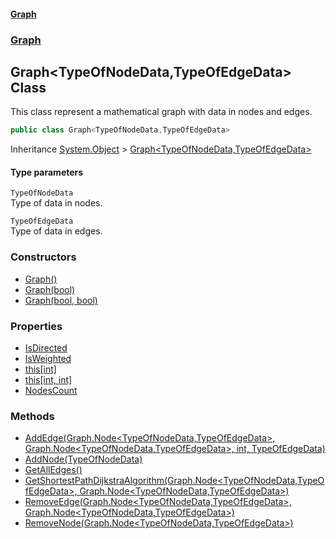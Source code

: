 #### [Graph](./A:\Visualstudioproject\GraphGit\docs.md 'A:\Visual studio project\GraphGit\docs')
### [Graph](./Graph.md 'Graph')
## Graph&lt;TypeOfNodeData,TypeOfEdgeData&gt; Class
This class represent a mathematical graph with data in nodes and edges.  
```csharp
public class Graph<TypeOfNodeData,TypeOfEdgeData>
```
Inheritance [System.Object](https://docs.microsoft.com/en-us/dotnet/api/System.Object 'System.Object') &gt; [Graph&lt;TypeOfNodeData,TypeOfEdgeData&gt;](./Graph-Graph-TypeOfNodeData_TypeOfEdgeData-.md 'Graph.Graph&lt;TypeOfNodeData,TypeOfEdgeData&gt;')  
#### Type parameters
<a name='Graph-Graph-TypeOfNodeData_TypeOfEdgeData--TypeOfNodeData'></a>
`TypeOfNodeData`  
Type of data in nodes.  
  
<a name='Graph-Graph-TypeOfNodeData_TypeOfEdgeData--TypeOfEdgeData'></a>
`TypeOfEdgeData`  
Type of data in edges.  
  
### Constructors
- [Graph()](./Graph-Graph-TypeOfNodeData_TypeOfEdgeData--Graph().md 'Graph.Graph&lt;TypeOfNodeData,TypeOfEdgeData&gt;.Graph()')
- [Graph(bool)](./Graph-Graph-TypeOfNodeData_TypeOfEdgeData--Graph(bool).md 'Graph.Graph&lt;TypeOfNodeData,TypeOfEdgeData&gt;.Graph(bool)')
- [Graph(bool, bool)](./Graph-Graph-TypeOfNodeData_TypeOfEdgeData--Graph(bool_bool).md 'Graph.Graph&lt;TypeOfNodeData,TypeOfEdgeData&gt;.Graph(bool, bool)')
### Properties
- [IsDirected](./Graph-Graph-TypeOfNodeData_TypeOfEdgeData--IsDirected.md 'Graph.Graph&lt;TypeOfNodeData,TypeOfEdgeData&gt;.IsDirected')
- [IsWeighted](./Graph-Graph-TypeOfNodeData_TypeOfEdgeData--IsWeighted.md 'Graph.Graph&lt;TypeOfNodeData,TypeOfEdgeData&gt;.IsWeighted')
- [this[int]](./Graph-Graph-TypeOfNodeData_TypeOfEdgeData--this-int-.md 'Graph.Graph&lt;TypeOfNodeData,TypeOfEdgeData&gt;.this[int]')
- [this[int, int]](./Graph-Graph-TypeOfNodeData_TypeOfEdgeData--this-int_int-.md 'Graph.Graph&lt;TypeOfNodeData,TypeOfEdgeData&gt;.this[int, int]')
- [NodesCount](./Graph-Graph-TypeOfNodeData_TypeOfEdgeData--NodesCount.md 'Graph.Graph&lt;TypeOfNodeData,TypeOfEdgeData&gt;.NodesCount')
### Methods
- [AddEdge(Graph.Node&lt;TypeOfNodeData,TypeOfEdgeData&gt;, Graph.Node&lt;TypeOfNodeData,TypeOfEdgeData&gt;, int, TypeOfEdgeData)](./Graph-Graph-TypeOfNodeData_TypeOfEdgeData--AddEdge(Graph-Node-TypeOfNodeData_TypeOfEdgeData-_Graph-Node-TypeOfNodeData_TypeOfEdgeData-_int_TypeOfEdgeData).md 'Graph.Graph&lt;TypeOfNodeData,TypeOfEdgeData&gt;.AddEdge(Graph.Node&lt;TypeOfNodeData,TypeOfEdgeData&gt;, Graph.Node&lt;TypeOfNodeData,TypeOfEdgeData&gt;, int, TypeOfEdgeData)')
- [AddNode(TypeOfNodeData)](./Graph-Graph-TypeOfNodeData_TypeOfEdgeData--AddNode(TypeOfNodeData).md 'Graph.Graph&lt;TypeOfNodeData,TypeOfEdgeData&gt;.AddNode(TypeOfNodeData)')
- [GetAllEdges()](./Graph-Graph-TypeOfNodeData_TypeOfEdgeData--GetAllEdges().md 'Graph.Graph&lt;TypeOfNodeData,TypeOfEdgeData&gt;.GetAllEdges()')
- [GetShortestPathDijkstraAlgorithm(Graph.Node&lt;TypeOfNodeData,TypeOfEdgeData&gt;, Graph.Node&lt;TypeOfNodeData,TypeOfEdgeData&gt;)](./Graph-Graph-TypeOfNodeData_TypeOfEdgeData--GetShortestPathDijkstraAlgorithm(Graph-Node-TypeOfNodeData_TypeOfEdgeData-_Graph-Node-TypeOfNodeData_TypeOfEdgeData-).md 'Graph.Graph&lt;TypeOfNodeData,TypeOfEdgeData&gt;.GetShortestPathDijkstraAlgorithm(Graph.Node&lt;TypeOfNodeData,TypeOfEdgeData&gt;, Graph.Node&lt;TypeOfNodeData,TypeOfEdgeData&gt;)')
- [RemoveEdge(Graph.Node&lt;TypeOfNodeData,TypeOfEdgeData&gt;, Graph.Node&lt;TypeOfNodeData,TypeOfEdgeData&gt;)](./Graph-Graph-TypeOfNodeData_TypeOfEdgeData--RemoveEdge(Graph-Node-TypeOfNodeData_TypeOfEdgeData-_Graph-Node-TypeOfNodeData_TypeOfEdgeData-).md 'Graph.Graph&lt;TypeOfNodeData,TypeOfEdgeData&gt;.RemoveEdge(Graph.Node&lt;TypeOfNodeData,TypeOfEdgeData&gt;, Graph.Node&lt;TypeOfNodeData,TypeOfEdgeData&gt;)')
- [RemoveNode(Graph.Node&lt;TypeOfNodeData,TypeOfEdgeData&gt;)](./Graph-Graph-TypeOfNodeData_TypeOfEdgeData--RemoveNode(Graph-Node-TypeOfNodeData_TypeOfEdgeData-).md 'Graph.Graph&lt;TypeOfNodeData,TypeOfEdgeData&gt;.RemoveNode(Graph.Node&lt;TypeOfNodeData,TypeOfEdgeData&gt;)')
